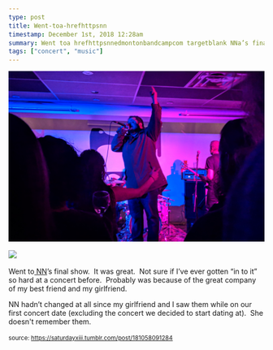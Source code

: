 ```yaml
---
type: post
title: Went-toa-hrefhttpsnn
timestamp: December 1st, 2018 12:28am
summary: Went toa hrefhttpsnnedmontonbandcampcom targetblank NNa’s final show  It was great  Not sure if I’ve ever gotten “in to it” so hard NN hadn’t changed at all since my girlfriend and I saw them while on our first concert date excluding the concert we decided to start dating at  She
tags: ["concert", "music"]
---
```

<p>
                               <img src="../media/181058091284_1.jpg"/>
                           </p>
                                                                                                                           <p>
                               <img src="../media/181058091284_2.jpg"/>
                           </p>
                                                                                                                      <div class="caption"><p>Went to<a href="https://nnedmonton.bandcamp.com" target="_blank"> NN</a>’s final show.  It was great.  Not sure if I’ve ever gotten “in to it” so hard at a concert before.  Probably was because of the great company of my best friend and my girlfriend.  </p><p>NN hadn’t changed at all since my girlfriend and I saw them while on our first concert date (excluding the concert we decided to start dating at).  She doesn't remember them.</p> </div>
                                    
                
                
                
                
                                
<small>source: https://saturdayxiii.tumblr.com/post/181058091284</small>